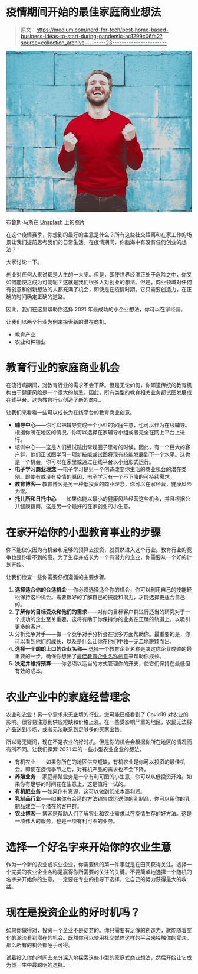 # 疫情期间开始的最佳家庭商业想法

> 原文：<https://medium.com/nerd-for-tech/best-home-based-business-ideas-to-start-during-pandemic-ac1299c06fa2?source=collection_archive---------23----------------------->

![](img/bd421214b807e9a121969f8024ca68ee.png)

布鲁斯·马斯在 [Unsplash](https://unsplash.com?utm_source=medium&utm_medium=referral) 上的照片

在这个疫情赛季，你想到的最好的主意是什么？所有这些社交距离和在家工作的场景让我们提前思考我们的日常生活。在疫情期间，你脑海中有没有任何创业的想法？

大家讨论一下。

创业对任何人来说都是人生的一大步。但是，即使世界经济正处于危险之中，你又如何能使之成为可能呢？这就是我们很多人对创业的想法。但是，商业领域对任何有创意和创新想法的人都充满了机会，即使是在疫情时期。它只需要创造力，在正确的时间确定正确的道路。

因此，我们在这里帮助你选择 2021 年最成功的小企业想法，你可以在家经营。

让我们以两个行业为例来探索新的潜在商机。

*   教育产业
*   农业和种植业

# 教育行业的家庭商业机会

在流行病期间，对教育行业的需求不会下降。但是无论如何，你知道传统的教育机构由于健康风险是一个很大的禁忌。因此，所有类型的教育相关业务都试图发展成在线平台。这为教育行业创造了新的商机。

让我们来看看一些可以成长为在线平台的教育商业创意。

*   **辅导中心**——你可以把辅导变成一个小型的家庭生意，也可以作为在线辅导。根据你所在地区的情况，你可以选择在家辅导小组或者完全在网上平台上进行。
*   培训中心——这是人们尝试跳出常规圈子思考的时候。因此，有一个巨大的客户群，他们正试图学习一项新技能或试图将现有技能发展到下一个水平。这也是一个机会，你可以在家里或通过在线平台以小组形式运行。
*   **电子学习商业理念** —电子学习是另一个创造改变你生活的商业机会的潜在类别。即使有或没有疫情的原因，电子学习有一个不下降的可持续需求。
*   **教育博客—** 教育博客是另一种低投资的商业理念，你可以在家经营，健康风险为零。
*   **托儿所和日托中心**——如果你能以最小的健康风险经营这些机会，并且根据公共健康指南，这是另一个最好的在家创业的小生意。

# 在家开始你的小型教育事业的步骤

你不能仅仅因为有机会和足够的预算去投资，就贸然进入这个行业。教育行业的竞争也是你看不到的高。为了生存并成长为一个有潜力的企业，你需要从一个好的计划开始。

让我们检查一些你需要仔细遵循的主要步骤。

1.  **选择适合你的合适机会** —你必须选择适合你的机会，你可以利用自己的技能轻松保持这种机会。需要很好的了解自己的技能和潜力，才能选择更适合自己的。
2.  **了解你的目标受众和他们的需求**——对你的目标客户群进行适当的研究对于一个成功的企业至关重要。这将有助于你保持你的业务在正确的轨道上，以吸引更多的客户。
3.  分析竞争对手——做一个竞争对手分析会在很多方面帮助你。最重要的是，你可以看到他们的成长，以及是什么让你在他们中独一无二地脱颖而出。
4.  **选择一个朗朗上口的企业名称—** 选择一个教育企业名称是决定你企业成败的最重要的一步。确保你想出了[最佳教育企业名称创意](https://brinso.com/categories/educational-institute/)来帮助你成长。
5.  **决定并维持预算**——你必须以适当的方式管理你的开支，使它们保持在最低但有效的成本。

# 农业产业中的家庭经营理念

农业和农业！另一个需求永无止境的行业。您可能已经看到了 Covid19 对农业的影响。很容易注意到供应短缺和价格上涨。在一些受影响严重的地区，农民无法将产品送到市场，或者无法联系到足够多的买家出售。

所以毫无疑问，现在不是农业的好时机。但是你的机会会根据你所在地区的情况而有所不同。让我们探索 2021 年的一些小型农业企业的想法。

*   有机农业——如果你所在的地区供应短缺，有机农业是你可以投资的最佳机会。即使在疫情季节之后，对有机产品的需求也不会下降。
*   **养殖业务** —家庭养殖业务是一个有利可图的小生意，你可以从低投资开始。如果你有足够的时间花在生意上，这是值得一试的。
*   **有机肥业务** —如果你有资源，这可以做到低成本高利润。
*   **乳制品行业**——如果你有合适的方法销售或运送你的乳制品，你可以用你的乳制品建立一个潜在的客户群。
*   **农业博客—** 博客是帮助人们了解农业和农业需求以在疫情生存的好方法。这是一项伟大的服务，也是一项有利可图的业务。

# 选择一个好名字来开始你的农业生意

作为一个新的农业或农业企业，你需要做的第一件事就是在田间获得关注。选择一个完美的农业企业名称是赢得你所需要的关注的关键。不要简单地选择一个随机的名字来开始你的生意。一定要在专业的指导下选择，让自己的努力获得最大的收益。

# 现在是投资企业的好时机吗？

如果你做得对，投资一个企业不是徒劳的。你只需要有足够的创造力，就能随着变化的潮流看到潜在的机会。既然你可以使用社交媒体这样的平台来接触你的受众，那么所有的机会都唾手可得。

试着投入你的时间去充分深入地探索这些小型的家庭式商业想法，然后开始让它成为你一生中最聪明的选择。